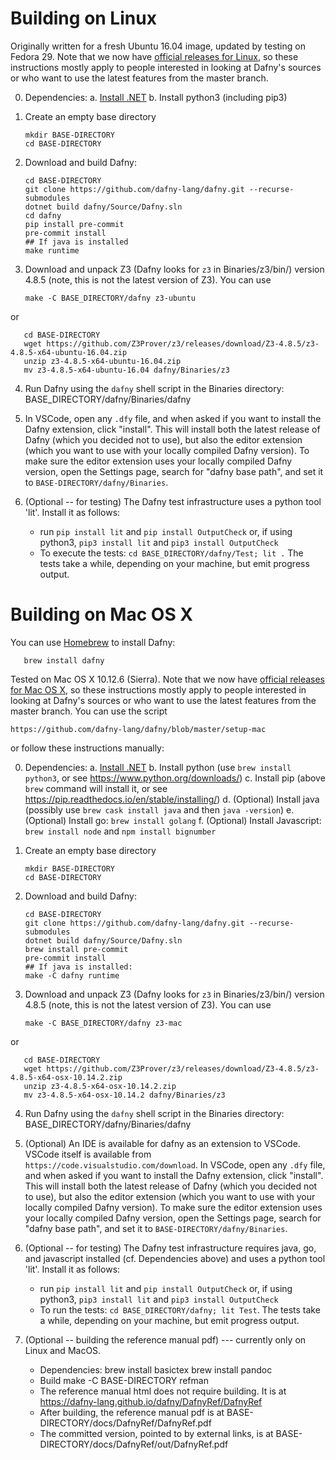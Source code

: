 Building on Linux
=================

Originally written for a fresh Ubuntu 16.04 image, updated by testing on Fedora 29. Note that we now have [official releases for Linux](https://github.com/dafny-lang/dafny/releases),
so these instructions mostly apply to people interested in looking at Dafny's sources or who want to use the latest features from the master branch.

0. Dependencies:
  a. [Install .NET](https://dotnet.microsoft.com/download)
  b. Install python3 (including pip3)

1. Create an empty base directory

       mkdir BASE-DIRECTORY
       cd BASE-DIRECTORY

2. Download and build Dafny:

       cd BASE-DIRECTORY
       git clone https://github.com/dafny-lang/dafny.git --recurse-submodules
       dotnet build dafny/Source/Dafny.sln
       cd dafny
       pip install pre-commit
       pre-commit install
       ## If java is installed
       make runtime

3. Download and unpack Z3 (Dafny looks for `z3` in Binaries/z3/bin/) version 4.8.5 (note, this is not the latest version of Z3). You can use

       make -C BASE_DIRECTORY/dafny z3-ubuntu

or

       cd BASE-DIRECTORY
       wget https://github.com/Z3Prover/z3/releases/download/Z3-4.8.5/z3-4.8.5-x64-ubuntu-16.04.zip
       unzip z3-4.8.5-x64-ubuntu-16.04.zip
       mv z3-4.8.5-x64-ubuntu-16.04 dafny/Binaries/z3

4. Run Dafny using the `dafny` shell script in the Binaries directory:
       BASE_DIRECTORY/dafny/Binaries/dafny

5. In VSCode, open any `.dfy` file, and when asked if you want to install the Dafny extension, click "install". This will install both the latest release of Dafny (which you decided not to use), but also the editor extension (which you want to use with your locally compiled Dafny version). To make sure the editor extension uses your locally compiled Dafny version, open the Settings page, search for "dafny base path", and set it to `BASE-DIRECTORY/dafny/Binaries`.

6. (Optional -- for testing) The Dafny test infrastructure uses a python tool 'lit'. Install it as follows:
   * run `pip install lit` and `pip install OutputCheck` or, if using python3, `pip3 install lit` and `pip3 install OutputCheck`
   * To execute the tests: `cd BASE_DIRECTORY/dafny/Test; lit .`
The tests take a while, depending on your machine, but emit progress output.

Building on Mac OS X
====================

You can use [Homebrew](https://brew.sh) to install Dafny:

       brew install dafny

Tested on Mac OS X 10.12.6 (Sierra).  Note that we now have
[official releases for Mac OS X](https://github.com/dafny-lang/dafny/releases),
so these instructions mostly apply to people interested in looking at
Dafny's sources or who want to use the latest features from the master branch.
You can use the script

   `https://github.com/dafny-lang/dafny/blob/master/setup-mac`

or follow these instructions manually:

0. Dependencies:
  a. [Install .NET](https://dotnet.microsoft.com/download)
  b. Install python (use `brew install python3`, or see https://www.python.org/downloads/)
  c. Install pip (above `brew` command will install it, or see https://pip.readthedocs.io/en/stable/installing/)
  d. (Optional) Install java (possibly use `brew cask install java` and then `java -version`)
  e. (Optional) Install go:  `brew install golang`
  f. (Optional) Install Javascript: `brew install node` and `npm install bignumber`

1. Create an empty base directory

       mkdir BASE-DIRECTORY
       cd BASE-DIRECTORY

2. Download and build Dafny:

       cd BASE-DIRECTORY
       git clone https://github.com/dafny-lang/dafny.git --recurse-submodules
       dotnet build dafny/Source/Dafny.sln
       brew install pre-commit
       pre-commit install
       ## If java is installed:
       make -C dafny runtime

3. Download and unpack Z3 (Dafny looks for `z3` in Binaries/z3/bin/) version 4.8.5 (note, this is not the latest version of Z3). You can use

       make -C BASE_DIRECTORY/dafny z3-mac

or

       cd BASE-DIRECTORY
       wget https://github.com/Z3Prover/z3/releases/download/Z3-4.8.5/z3-4.8.5-x64-osx-10.14.2.zip
       unzip z3-4.8.5-x64-osx-10.14.2.zip
       mv z3-4.8.5-x64-osx-10.14.2 dafny/Binaries/z3

4. Run Dafny using the `dafny` shell script in the Binaries directory:
       BASE_DIRECTORY/dafny/Binaries/dafny

5. (Optional) An IDE is available for dafny as an extension to VSCode.
VSCode itself is available from `https://code.visualstudio.com/download`.
In VSCode, open any `.dfy` file, and when asked if you want to install the Dafny extension, click "install". This will install both the latest release of Dafny (which you decided not to use), but also the editor extension (which you want to use with your locally compiled Dafny version). To make sure the editor extension uses your locally compiled Dafny version, open the Settings page, search for "dafny base path", and set it to `BASE-DIRECTORY/dafny/Binaries`.

6. (Optional -- for testing) The Dafny test infrastructure requires java, go, and javascript installed (cf. Dependencies above) and uses a python tool 'lit'. Install it as follows:
   * run `pip install lit` and `pip install OutputCheck` or, if using python3, `pip3 install lit` and `pip3 install OutputCheck`
   * To run the tests: `cd BASE_DIRECTORY/dafny; lit Test`. The tests take a while, depending on your machine, but emit progress output.

7. (Optional -- building the reference manual pdf) --- currently only on Linux and MacOS.
   * Dependencies:
        brew install basictex
        brew install pandoc
   * Build
	make -C BASE-DIRECTORY refman
   * The reference manual html does not require building. It is at
	https://dafny-lang.github.io/dafny/DafnyRef/DafnyRef
   * After building, the reference manual pdf is at
        BASE-DIRECTORY/docs/DafnyRef/DafnyRef.pdf
   * The committed version, pointed to by external links, is at
        BASE-DIRECTORY/docs/DafnyRef/out/DafnyRef.pdf
